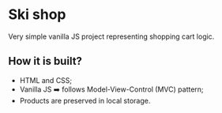 # Ski shop

Very simple vanilla JS project representing shopping cart logic.

## How it is built?

- HTML and CSS;
- Vanilla JS ➡️ follows Model-View-Control (MVC) pattern;
- Products are preserved in local storage.
